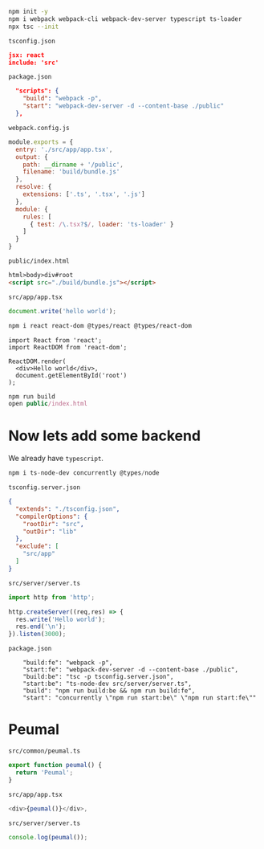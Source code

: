 ```sh
npm init -y
npm i webpack webpack-cli webpack-dev-server typescript ts-loader
npx tsc --init
```

`tsconfig.json`
```json
jsx: react
include: 'src'
```

`package.json`
```json
  "scripts": {
    "build": "webpack -p",
    "start": "webpack-dev-server -d --content-base ./public"
  },
```

`webpack.config.js`
```js
module.exports = {
  entry: './src/app/app.tsx',
  output: {
    path: __dirname + '/public',
    filename: 'build/bundle.js'
  },
  resolve: {
    extensions: ['.ts', '.tsx', '.js']
  },
  module: {
    rules: [
      { test: /\.tsx?$/, loader: 'ts-loader' }
    ]
  }
}
```


`public/index.html`
```html
html>body>div#root
<script src="./build/bundle.js"></script>
```

`src/app/app.tsx`
```js
document.write('hello world');
```


```sh
npm i react react-dom @types/react @types/react-dom
```
```tsx
import React from 'react';
import ReactDOM from 'react-dom';

ReactDOM.render(
  <div>Hello world</div>,
  document.getElementById('root')
);
```

```js
npm run build
open public/index.html
```

# Now lets add some backend

We already have `typescript`.
```js
npm i ts-node-dev concurrently @types/node
```

`tsconfig.server.json`
```json
{
  "extends": "./tsconfig.json",
  "compilerOptions": {
    "rootDir": "src",
    "outDir": "lib"
  },
  "exclude": [
    "src/app"
  ]
}
```

`src/server/server.ts`
```ts
import http from 'http';

http.createServer((req,res) => {
  res.write('Hello world');
  res.end('\n');
}).listen(3000);
```

`package.json`
```
    "build:fe": "webpack -p",
    "start:fe": "webpack-dev-server -d --content-base ./public",
    "build:be": "tsc -p tsconfig.server.json",
    "start:be": "ts-node-dev src/server/server.ts",
    "build": "npm run build:be && npm run build:fe",
    "start": "concurrently \"npm run start:be\" \"npm run start:fe\""
```

# Peumal 
`src/common/peumal.ts`
```ts
export function peumal() {
  return 'Peumal';
}
```

`src/app/app.tsx`
```ts
<div>{peumal()}</div>,
```

`src/server/server.ts`
```ts
console.log(peumal());
```
